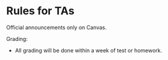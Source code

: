 # Rules for TAs

Official announcements only on Canvas.



Grading:

* All grading will be done within a week of test or homework.



